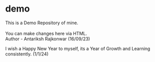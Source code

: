 # demo
This is a Demo Repository of mine.  
<br>
You can make changes here via HTML. 
<br>
Author - Antariksh Rajkonwar (16/09/23)

I wish a Happy New Year to myself, its a Year of Growth and Learning consistently. (1/1/24)
